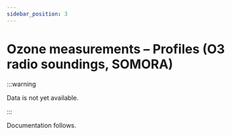 ```yaml
---
sidebar_position: 3
---
```


<!-- @NOSPELL@ -->

# Ozone measurements – Profiles (O3 radio soundings, SOMORA)

:::warning 

Data is not yet available.

:::

Documentation follows.
